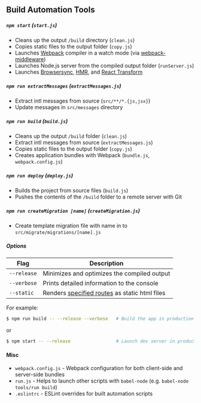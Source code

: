 ## Build Automation Tools

##### `npm start` (`start.js`)

* Cleans up the output `/build` directory (`clean.js`)
* Copies static files to the output folder (`copy.js`)
* Launches [Webpack](https://webpack.github.io/) compiler in a watch mode (via [webpack-middleware](https://github.com/kriasoft/webpack-middleware))
* Launches Node.js server from the compiled output folder (`runServer.js`)
* Launches [Browsersync](https://browsersync.io/),
  [HMR](https://webpack.github.io/docs/hot-module-replacement), and
  [React Transform](https://github.com/gaearon/babel-plugin-react-transform)

##### `npm run extractMessages` (`extractMessages.js`)

* Extract intl messages from source (`src/**/*.{js,jsx}`)
* Update messages in `src/messages` directory

##### `npm run build` (`build.js`)

* Cleans up the output `/build` folder (`clean.js`)
* Extract intl messages from source (`extractMessages.js`)
* Copies static files to the output folder (`copy.js`)
* Creates application bundles with Webpack (`bundle.js`, `webpack.config.js`)

##### `npm run deploy` (`deploy.js`)

* Builds the project from source files (`build.js`)
* Pushes the contents of the `/build` folder to a remote server with Git

##### `npm run createMigration [name]` (`createMigration.js`)

* Create template migration file with name in to `src/migrate/migrations/[name].js`

##### Options

Flag        | Description
----------- | -------------------------------------------------- 
`--release` | Minimizes and optimizes the compiled output
`--verbose` | Prints detailed information to the console
`--static`  | Renders [specified routes](./render.js#L15) as static html files

For example:

```sh
$ npm run build -- --release --verbose   # Build the app in production mode
```

or

```sh
$ npm start -- --release                 # Launch dev server in production mode
```

#### Misc

* `webpack.config.js` - Webpack configuration for both client-side and server-side bundles
* `run.js` - Helps to launch other scripts with `babel-node` (e.g. `babel-node tools/run build`)
* `.eslintrc` - ESLint overrides for built automation scripts
